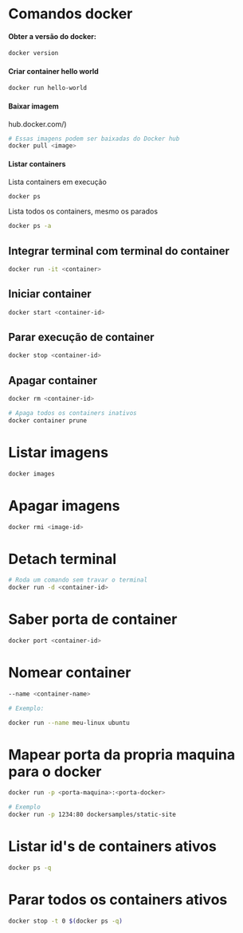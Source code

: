 # Comandos docker

#### Obter a versão do docker:

```bash
docker version
```

#### Criar container hello world

```bash
docker run hello-world
```

#### Baixar imagem

hub.docker.com/)

```bash
# Essas imagens podem ser baixadas do Docker hub
docker pull <image>
```

#### Listar containers

Lista containers em execução

```bash
docker ps
```

Lista todos os containers, mesmo os parados

```bash
docker ps -a
```

## Integrar terminal com terminal do container

```bash
docker run -it <container>
```

## Iniciar container

```bash
docker start <container-id>
```

## Parar execução de container

```bash
docker stop <container-id>
```

## Apagar container

```bash
docker rm <container-id>
```

```bash
# Apaga todos os containers inativos
docker container prune
```

# Listar imagens

```bash
docker images
```

# Apagar imagens

```bash
docker rmi <image-id>
```

# Detach terminal

```bash
# Roda um comando sem travar o terminal
docker run -d <container-id>
```

# Saber porta de container

```bash
docker port <container-id>
```

# Nomear container

```bash
--name <container-name>

# Exemplo:

docker run --name meu-linux ubuntu
```

# Mapear porta da propria maquina para o docker

```bash
docker run -p <porta-maquina>:<porta-docker>

# Exemplo
docker run -p 1234:80 dockersamples/static-site
```

# Listar id's de containers ativos

```bash
docker ps -q
```

# Parar todos os containers ativos

```bash
docker stop -t 0 $(docker ps -q)
```
